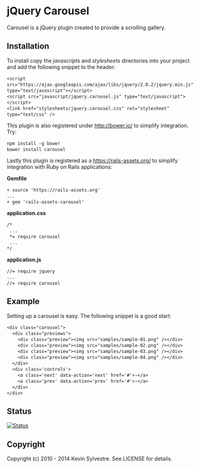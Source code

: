 # jQuery Carousel

Carousel is a jQuery plugin created to provide a scrolling gallery.

## Installation

To install copy the *javascripts* and *stylesheets* directories into your project and add the following snippet to the header:

    <script src="https://ajax.googleapis.com/ajax/libs/jquery/2.0.2/jquery.min.js" type="text/javascript"></script>
    <script src="javascript/jquery.carousel.js" type="text/javascript"></script>
    <link href="stylesheets/jquery.carousel.css" rel="stylesheet" type="text/css" />

This plugin is also registered under http://bower.io/ to simplify integration. Try:

    npm install -g bower
    bower install carousel

Lastly this plugin is registered as a https://rails-assets.org/ to simplify integration with Ruby on Rails applications:

**Gemfile**

    + source 'https://rails-assets.org'
    ...
    + gem 'rails-assets-carousel'

**application.css**

    /*
     ...
     *= require carousel
     ...
    */

**application.js**

    //= require jquery
    ...
    //= require carousel

## Example

Setting up a carousel is easy. The following snippet is a good start:
    
    <div class="carousel">
      <div class="previews">
        <div class="preview"><img src="samples/sample-01.png" /></div>
        <div class="preview"><img src="samples/sample-02.png" /></div>
        <div class="preview"><img src="samples/sample-03.png" /></div>
        <div class="preview"><img src="samples/sample-04.png" /></div>
      </div>
      <div class='controls'>
        <a class='next' data-action='next' href='#'>›</a>
        <a class='prev' data-action='prev' href='#'>‹</a>
      </div>
    </div>

## Status

[![Status](https://travis-ci.org/ksylvest/jquery-carousel.png)](https://travis-ci.org/ksylvest/jquery-carousel)


## Copyright

Copyright (c) 2010 - 2014 Kevin Sylvestre. See LICENSE for details.
